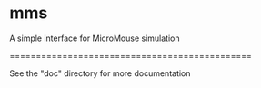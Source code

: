 mms
===

A simple interface for MicroMouse simulation

==============================================

See the "doc" directory for more documentation
